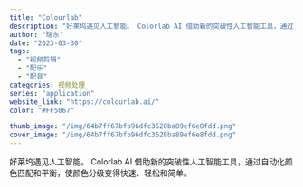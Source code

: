 ```yaml
---
title: "Colourlab"
description: "好莱坞遇见人工智能。 Colorlab AI 借助新的突破性人工智能工具，通过自动化颜色匹配和平衡，使颜色分级变得快速、"
author: "瑞东"
date: "2023-03-30"
tags:
  - "视频剪辑"
  - "配乐"
  - "配音"
categories: 视频处理
series: "application"
website_link: "https://colourlab.ai/"
color: "#FF5867"

thumb_image: "/img/64b7ff67bfb96dfc3628ba89ef6e8fdd.png"
cover_image: "/img/64b7ff67bfb96dfc3628ba89ef6e8fdd.png"
---
```


好莱坞遇见人工智能。 Colorlab AI 借助新的突破性人工智能工具，通过自动化颜色匹配和平衡，使颜色分级变得快速、轻松和简单。
